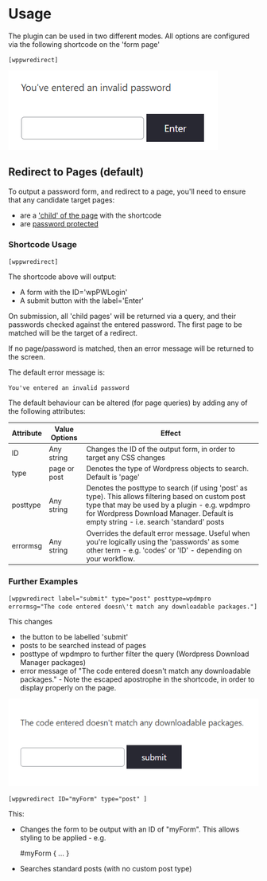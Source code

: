 # Usage

The plugin can be used in two different modes.  All options are configured via the following shortcode on the 'form page'

    [wppwredirect]

![screenshot](assets/screenshot1.png)

## Redirect to Pages (default)

To output a password form, and redirect to a page, you'll need to ensure that any candidate target pages:

- are a ['child' of the page](http://codex.wordpress.org/Pages#Creating_Pages) with the shortcode
- are [password protected](http://codex.wordpress.org/Using_Password_Protection)

### Shortcode Usage

    [wppwredirect]

The shortcode above will output:

- A form with the ID='wpPWLogin'
- A submit button with the label='Enter'

On submission, all 'child pages' will be returned via a query, and their passwords checked against the entered password.  The first page to be matched will be the target of a redirect.  

If no page/password is matched, then an error message will be returned to the screen.  

The default error message is:

    You've entered an invalid password

The default behaviour can be altered (for page queries) by adding any of the following attributes:

|Attribute|Value Options|Effect|
|---------|-------------|------|
|ID       |Any string   |Changes the ID of the output form, in order to target any CSS changes |
|type   | page or post |Denotes the type of Wordpress objects to search.  Default is 'page' |
|posttype| Any string |Denotes the posttype to search (if using 'post' as type).  This allows filtering based on custom post type that may be used by a plugin - e.g. wpdmpro for Wordpress Download Manager.  Default is empty string - i.e. search 'standard' posts |
|errormsg|Any string |Overrides the default error message.  Useful when you're logically using the 'passwords' as some other term - e.g. 'codes' or 'ID' - depending on your workflow. |

### Further Examples

    [wppwredirect label="submit" type="post" posttype=wpdmpro errormsg="The code entered doesn\'t match any downloadable packages."]

This changes 
- the button to be labelled 'submit'
- posts to be searched instead of pages
- posttype of wpdmpro to further filter the query (Wordpress Download Manager packages)
- error message of "The code entered doesn't match any downloadable packages."  - Note the escaped apostrophe in the shortcode, in order to display properly on the page.

![screenshot](assets/screenshot2.png)

    [wppwredirect ID="myForm" type="post" ]

This:

- Changes the form to be output with an ID of "myForm".  This allows styling to be applied - e.g. 

    #myForm { ... }
- Searches standard posts (with no custom post type)